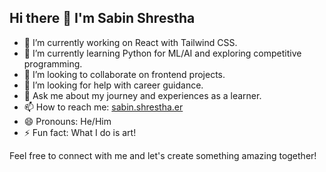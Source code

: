 ## Hi there 👋 I'm Sabin Shrestha

- 🔭 I’m currently working on React with Tailwind CSS.
- 🌱 I’m currently learning Python for ML/AI and exploring competitive programming.
- 👯 I’m looking to collaborate on frontend projects.
- 🤔 I’m looking for help with career guidance.
- 💬 Ask me about my journey and experiences as a learner.
- 📫 How to reach me: [sabin.shrestha.er](mailto:sabin.shrestha.er@gmail.com)
- 😄 Pronouns: He/Him
- ⚡ Fun fact: What I do is art!

Feel free to connect with me and let's create something amazing together!
